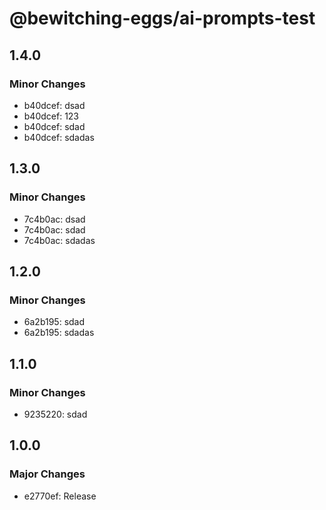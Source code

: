 # @bewitching-eggs/ai-prompts-test

## 1.4.0

### Minor Changes

- b40dcef: dsad
- b40dcef: 123
- b40dcef: sdad
- b40dcef: sdadas

## 1.3.0

### Minor Changes

- 7c4b0ac: dsad
- 7c4b0ac: sdad
- 7c4b0ac: sdadas

## 1.2.0

### Minor Changes

- 6a2b195: sdad
- 6a2b195: sdadas

## 1.1.0

### Minor Changes

- 9235220: sdad

## 1.0.0

### Major Changes

- e2770ef: Release
